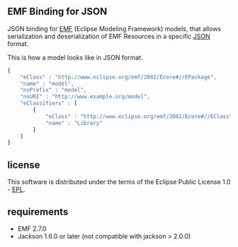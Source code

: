 <section id="about">

# EMF Binding for JSON

JSON binding for [EMF](http://www.eclipse.org/emf) (Eclipse Modeling Framework) models, that allows serialization and
deserialization of EMF Resources in a specific [JSON](http://www.json.org/) format.

This is how a model looks like in JSON format.

```javascript
{
    "eClass" : "http://www.eclipse.org/emf/2002/Ecore#//EPackage",
    "name" : "model",
    "nsPrefix" : "model",
    "nsURI" : "http://www.example.org/model",
    "eClassifiers" : [
        {
            "eClass" : "http://www.eclipse.org/emf/2002/Ecore#//EClass",
            "name" : "Library"
        }
    ]
}
```

## license

This software is distributed under the terms of the Eclipse Public License 1.0 - [EPL](http://www.eclipse.org/legal/epl-v10.html).

## requirements

* EMF 2.7.0
* Jackson 1.6.0 or later (not compatible with jackson > 2.0.0)

</section>
